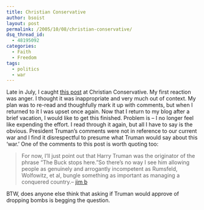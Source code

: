 ```yaml
---
title: Christian Conservative
author: bsoist
layout: post
permalink: /2005/10/08/christian-conservative/
dsq_thread_id:
  - 48195092
categories:
  - Faith
  - Freedom
tags:
  - politics
  - war
---
```

Late in July, I caught [this post][1] at Christian Conservative. My first reaction was anger. I thought it was inappropriate and very much out of context. My plan was to re-read and thoughfully mark it up with comments, but when I returned to it I was upset once again. Now that I return to my blog after a brief vacation, I would like to get this finished. Problem is &#8211; I no longer feel like expending the effort. I read through it again, but all I have to say is the obvious. President Truman&#8217;s comments were not in reference to our current war and I find it disrespectful to presume what Truman would say about this &#8216;war.&#8217; One of the comments to this post is worth quoting too:  


> For now, I&#8217;ll just point out that Harry Truman was the originator of the phrase &#8220;The Buck stops here.&#8221;So there&#8217;s no way I see him allowing people as genuinely and arrogantly incompetent as Rumsfeld, Wolfowitz, et al, bungle something as important as managing a conquered country.&#8211; [jim b][2]

BTW, does anyone else think that asking if Truman would approve of dropping bombs is begging the question.

 [1]: http://christianconservative.blogspot.com/2005/07/trumans-reaction-to-war-in-iraq.html
 [2]: http://www.neophiliac.com/
